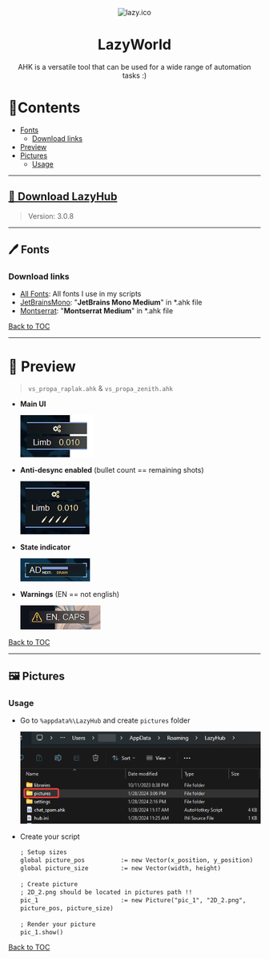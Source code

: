 <p align="center">
  <img width="180" src="./attachments/Images/cat.ico" alt="lazy.ico">
  <h1 align="center">LazyWorld</h1>
  <p align="center">AHK is a versatile tool that can be used for a wide range of automation tasks :)</p>
</p>

# 📝Contents
- [Fonts](#%EF%B8%8F-fonts)
  - [Download links](#download-links)
- [Preview](#-preview)
- [Pictures](#%EF%B8%8F-pictures)
  - [Usage](#usage)

---
## [🔗 Download LazyHub](https://github.com/Lazy-World/warframe-ahk/blob/LazyHub/LazyHub/LazyHubSetup.exe)
> Version: 3.0.8
---
 

## 🖊️ Fonts

### Download links
- [All Fonts](https://github.com/Lazy-World/warframe-ahk/raw/main/attachments/Fonts/fonts.zip): All fonts I use in my scripts
- [JetBrainsMono](./attachments/Fonts/JetBrainsMono-Medium.ttf): "**JetBrains Mono Medium**" in *.ahk file
- [Montserrat](./attachments/Fonts/Montserrat-Medium.otf): "**Montserrat Medium**" in *.ahk file

[Back to TOC](#contents)

---

# 🔮 Preview
> `vs_propa_raplak.ahk` & `vs_propa_zenith.ahk`
- **Main UI** 

  ![ui preview](./attachments/Images/ui.png)

- **Anti-desync enabled** (bullet count == remaining shots)

  ![ui_antidesync preview](./attachments/Images/ui_antidesync.png)

- **State indicator** 

  ![ui_indicator preview](./attachments/Images/ui_indicator.gif)

- **Warnings** (EN == not english)

  ![warnings preview](./attachments/Images/warnings.gif)

[Back to TOC](#contents)

---

## 🖼️ Pictures

### Usage
- Go to `%appdata%\LazyHub` and create `pictures` folder

  ![pictures preview](./attachments/Images/pictures.png)

- Create your script
  ```ahk
  ; Setup sizes
  global picture_pos          := new Vector(x_position, y_position)
  global picture_size         := new Vector(width, height)
  
  ; Create picture
  ; 2D_2.png should be located in pictures path !!
  pic_1                       := new Picture("pic_1", "2D_2.png", picture_pos, picture_size)
  
  ; Render your picture
  pic_1.show()
  ```
[Back to TOC](#contents)

